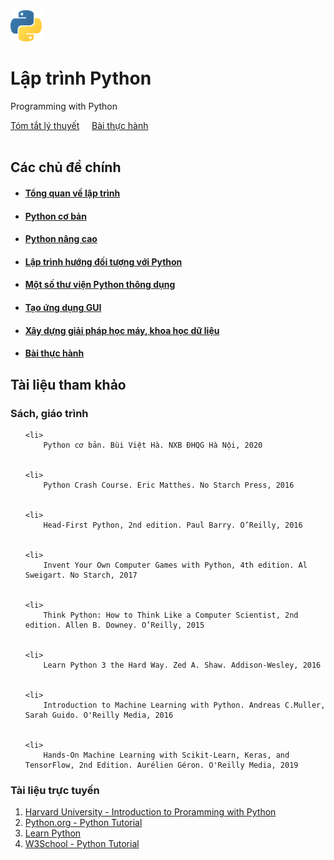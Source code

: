 <div class="text-center">
    <img src="./img/python-5-logo-png-transparent.png" width="10%">
</div>

# Lập trình Python

Programming with Python

<div class="text-center">
    <a href="topics/" class="btn btn-primary" role="button">Tóm tắt lý thuyết</a>
    &nbsp;&nbsp;&nbsp;
    <a href="labs/" class="btn btn-primary" role="button">Bài thực hành</a>
</div><br>

## Các chủ đề chính

- #### [Tổng quan về lập trình](topics/overview)

- #### [Python cơ bản](topics/python-basic/)

- #### [Python nâng cao](topics/advanced-python/)

- #### [Lập trình hướng đối tượng với Python](topics/python-oop/)

- #### [Một số thư viện Python thông dụng](#)

- #### [Tạo ứng dụng GUI](topics/gui/)

- #### [Xây dựng giải pháp học máy, khoa học dữ liệu](#)

- #### [Bài thực hành](#)
  
## Tài liệu tham khảo

### Sách, giáo trình

<ol>

    <li>
        Python cơ bản. Bùi Việt Hà. NXB ĐHQG Hà Nội, 2020
    
    
    <li>
        Python Crash Course. Eric Matthes. No Starch Press, 2016
    

    <li>
        Head-First Python, 2nd edition. Paul Barry. O’Reilly, 2016
    

    <li>
        Invent Your Own Computer Games with Python, 4th edition. Al Sweigart. No Starch, 2017
    

    <li>
        Think Python: How to Think Like a Computer Scientist, 2nd edition. Allen B. Downey. O’Reilly, 2015
    
    
    <li>
        Learn Python 3 the Hard Way. Zed A. Shaw. Addison-Wesley, 2016
  
    
    <li>
        Introduction to Machine Learning with Python. Andreas C.Muller, Sarah Guido. O'Reilly Media, 2016
 
    
    <li>
        Hands-On Machine Learning with Scikit-Learn, Keras, and TensorFlow, 2nd Edition. Aurélien Géron. O'Reilly Media, 2019
  
</ol>

### Tài liệu trực tuyến

<ol>

<li><a href="https://cs50.harvard.edu/python/2022/">Harvard University - Introduction to Proramming with Python</a>
<li><a href="https://docs.python.org/3/tutorial/">Python.org - Python Tutorial</a>
<li><a href="https://www.learnpython.org/">Learn Python</a>
<li><a href="https://www.w3schools.com/python/">W3School - Python Tutorial</a>
</ol>


